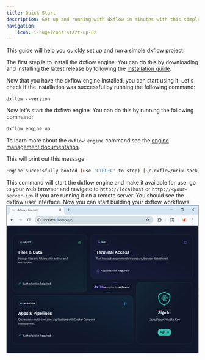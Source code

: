```yaml
---
title: Quick Start
description: Get up and running with dxflow in minutes with this simple step-by-step guide
navigation:
    icon: i-hugeicons:start-up-02
---
```


This guide will help you quickly set up and run a simple dxflow project.

The first step is to install the dxflow engine. You can do this by downloading and installing the latest release by following the [installation guide](/getting-started/installation).

Now that you have the dxflow engine installed, you can start using it. Let's check if the installation was successful by running the following command:

```/dev/null/terminal.sh#L1-1
dxflow --version
```

Now let's start the dxflwo engine. You can do this by running the following command:

```bash
dxflow engine up
```
To learn more about the `dxflow engine` command see the [engine management documentation](/cli/engine).

This will print out this message:

```bash
Engine successfully booted (use 'CTRL+C' to stop) [~/.dxflow/unix.sock] [0.0.0.0:80]
```
This command will start the dxflow engine and make it available for use. go to your web browser and navigate to `http://localhost` or `http://<your-server-ip>` if you are running it on a remote server. You should see the dxflow user interface.
Now you can start building your dxflow workflows!
![dxflow UI](/assets/ui_start_dark.png)

